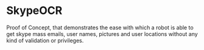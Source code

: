# SkypeOCR
Proof of Concept, that demonstrates the ease with which a robot is able to get skype mass emails, user names, pictures and user locations without any kind of validation or privileges.
